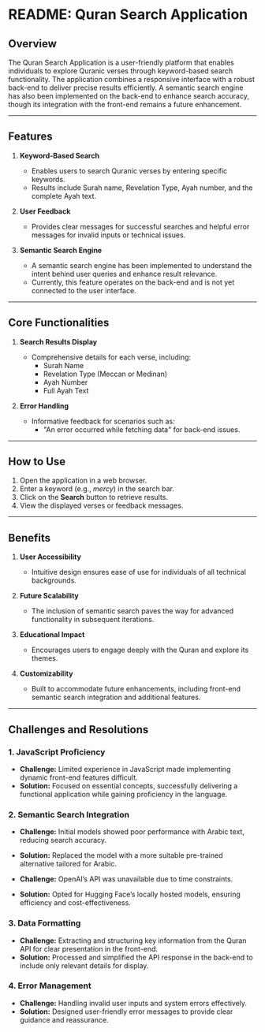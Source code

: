 # **README: Quran Search Application**

## **Overview**
The Quran Search Application is a user-friendly platform that enables individuals to explore Quranic verses through keyword-based search functionality. The application combines a responsive interface with a robust back-end to deliver precise results efficiently. A semantic search engine has also been implemented on the back-end to enhance search accuracy, though its integration with the front-end remains a future enhancement.

---

## **Features**
1. **Keyword-Based Search**
   - Enables users to search Quranic verses by entering specific keywords.
   - Results include Surah name, Revelation Type, Ayah number, and the complete Ayah text.

2. **User Feedback**
   - Provides clear messages for successful searches and helpful error messages for invalid inputs or technical issues.

3. **Semantic Search Engine**
   - A semantic search engine has been implemented to understand the intent behind user queries and enhance result relevance.
   - Currently, this feature operates on the back-end and is not yet connected to the user interface.

---

## **Core Functionalities**
1. **Search Results Display**
   - Comprehensive details for each verse, including:
     - Surah Name
     - Revelation Type (Meccan or Medinan)
     - Ayah Number
     - Full Ayah Text

2. **Error Handling**
   - Informative feedback for scenarios such as:
     - "An error occurred while fetching data" for back-end issues.

---

## **How to Use**
1. Open the application in a web browser.
2. Enter a keyword (e.g., *mercy*) in the search bar.
3. Click on the **Search** button to retrieve results.
4. View the displayed verses or feedback messages.

---

## **Benefits**
1. **User Accessibility**
   - Intuitive design ensures ease of use for individuals of all technical backgrounds.

2. **Future Scalability**
   - The inclusion of semantic search paves the way for advanced functionality in subsequent iterations.

3. **Educational Impact**
   - Encourages users to engage deeply with the Quran and explore its themes.

4. **Customizability**
   - Built to accommodate future enhancements, including front-end semantic search integration and additional features.

---

## **Challenges and Resolutions**

### **1. JavaScript Proficiency**
   - **Challenge:** Limited experience in JavaScript made implementing dynamic front-end features difficult.
   - **Solution:** Focused on essential concepts, successfully delivering a functional application while gaining proficiency in the language.

### **2. Semantic Search Integration**
   - **Challenge:** Initial models showed poor performance with Arabic text, reducing search accuracy.
   - **Solution:** Replaced the model with a more suitable pre-trained alternative tailored for Arabic.

   - **Challenge:** OpenAI’s API was unavailable due to time constraints.
   - **Solution:** Opted for Hugging Face’s locally hosted models, ensuring efficiency and cost-effectiveness.

### **3. Data Formatting**
- **Challenge:** Extracting and structuring key information from the Quran API for clear presentation in the front-end.
- **Solution:** Processed and simplified the API response in the back-end to include only relevant details for display.

### **4. Error Management**
   - **Challenge:** Handling invalid user inputs and system errors effectively.
   - **Solution:** Designed user-friendly error messages to provide clear guidance and reassurance.
